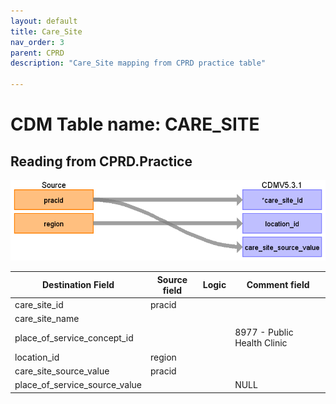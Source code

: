 ```yaml
---
layout: default
title: Care_Site
nav_order: 3
parent: CPRD
description: "Care_Site mapping from CPRD practice table"

---
```


# CDM Table name: CARE_SITE

## Reading from CPRD.Practice

![](images/image5.png)

| Destination Field | Source field | Logic | Comment field |
| --- | --- | --- | --- |
| care_site_id | pracid |  |  |
| care_site_name |  |  |  |
| place_of_service_concept_id |  |  | 8977 - Public Health Clinic |
| location_id | region |  |  |
| care_site_source_value | pracid |  |  |
| place_of_service_source_value |  |  | NULL |